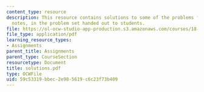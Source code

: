 ```yaml
---
content_type: resource
description: This resource contains solutions to some of the problems from the course
  notes, in the problem set handed out to students.
file: https://ol-ocw-studio-app-production.s3.amazonaws.com/courses/18-155-differential-analysis-fall-2004/59c53319bbec2e985619c6c23f73b409_solutions.pdf
file_type: application/pdf
learning_resource_types:
- Assignments
parent_title: Assignments
parent_type: CourseSection
resourcetype: Document
title: solutions.pdf
type: OCWFile
uid: 59c53319-bbec-2e98-5619-c6c23f73b409
---
```

